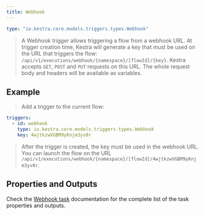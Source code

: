 ```yaml
---
title: Webhook
---
```


```yaml
type: "io.kestra.core.models.triggers.types.Webhook"
```

> A Webhook trigger allows triggering a flow from a webhook URL.
> At trigger creation time, Kestra will generate a key that must be used on the URL that triggers the flow: `/api/v1/executions/webhook/{namespace}/[flowId]/{key}`.
> Kestra accepts `GET`, `POST` and `PUT` requests on this URL.
> The whole request body and headers will be available as variables.

## Example
> Add a trigger to the current flow:
```yaml
triggers:
  - id: webhook
    type: io.kestra.core.models.triggers.types.Webhook
    key: 4wjtkzwVGBM9yKnjm3yv8r
```
> After the trigger is created, the key must be used in the webhook URL. You can launch the flow on the URL `/api/v1/executions/webhook/{namespace}/[flowId]/4wjtkzwVGBM9yKnjm3yv8r`.

## Properties and Outputs

Check the [Webhook task](../../../plugins/core/triggers/io.kestra.core.models.triggers.types.Webhook.md) documentation for the complete list of the task properties and outputs.
[]()